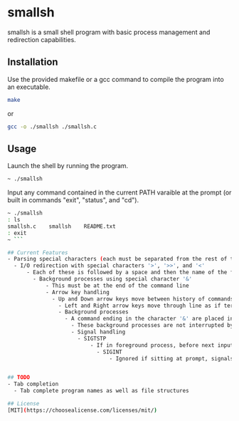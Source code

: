 # smallsh

smallsh is a small shell program with basic process management and redirection capabilities.

## Installation

Use the provided makefile or a gcc command to compile the program into an executable.
```bash
make
```
or
```bash
gcc -o ./smallsh ./smallsh.c
```

## Usage

Launch the shell by running the program.
```bash
~ ./smallsh
```
Input any command contained in the current PATH varaible at the prompt (or built in commands "exit", "status", and "cd").
```bash
~ ./smallsh
: ls
smallsh.c    smallsh    README.txt
: exit
~ ```

## Current Features
- Parsing special characters (each must be separated from the rest of the command by spaces)
  - I/O redirection with special characters '>', '>>', and '<'
      - Each of these is followed by a space and then the name of the file to be used
        - Background processes using special character '&'
            - This must be at the end of the command line
            - Arrow key handling
              - Up and Down arrow keys move between history of commands of the session
                - Left and Right arrow keys move through line as if terminal were in canonical mode
                - Background processes
                  - A command ending in the character '&' are placed in the background. The user is given the process id of the child process. Before the first input of the user after the process has completed, the exit status of the child is printed
                    - These background processes are not interrupted by a SIGINT signal
                    - Signal handling
                      - SIGTSTP
                          - If in foreground process, before next input (or if sitting at input, immediately) toggle a "foreground only mode" where the '&' special character is ignored (as if it were not inputted) and so new background processes may not be started
                            - SIGINT
                                - Ignored if sitting at prompt, signals foreground child to terminate if one is currently executing


## TODO
- Tab completion
  - Tab complete program names as well as file structures

## License
[MIT](https://choosealicense.com/licenses/mit/)
